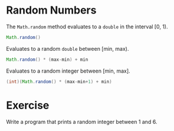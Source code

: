 # Random Numbers
The `Math.random` method evaluates to a `double` in the interval [0, 1).

```java
Math.random()
``` 

Evaluates to a random `double` between [min, max).

```java
Math.random() * (max-min) + min
```

Evaluates to a random integer between [min, max].

```java
(int)(Math.random() * (max-min+1) + min)
```

# Exercise
Write a program that prints a random integer between 1 and 6.

